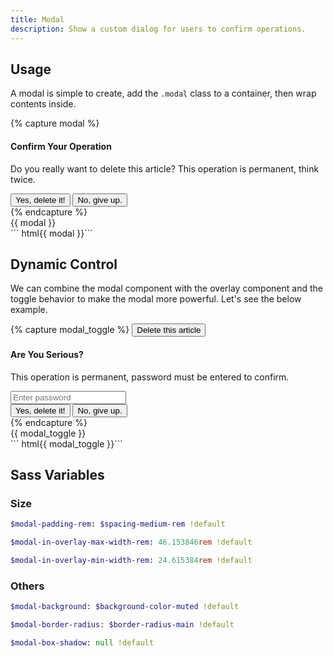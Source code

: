 ```yaml
---
title: Modal
description: Show a custom dialog for users to confirm operations.
---
```


## Usage

A modal is simple to create, add the `.modal` class to a container,
then wrap contents inside.

{% capture modal %}
<div class="modal">
  <h4>Confirm Your Operation</h4>
  <p>
    Do you really want to delete this article?
    This operation is permanent, think twice.
  </p>
  <div class="btns-x btns-margin mt-small">
    <button class="btn btn-primary">Yes, delete it!</button>
    <button class="btn btn-secondary">No, give up.</button>
  </div>
</div>
{% endcapture %}
<div class="example">
  {{ modal }}
</div>
``` html{{ modal }}```

## Dynamic Control

We can combine the modal component with the overlay component
and the toggle behavior to make the modal more powerful.
Let's see the below example.

{% capture modal_toggle %}
<button class="btn btn-danger" data-toggle-for="delete_confirmation">
  Delete this article
</button>
<div class="overlay" data-toggle-target="delete_confirmation" data-toggle>
  <div class="overlay-body">
    <div class="modal" data-toggle-disabled>
      <h4>Are You Serious?</h4>
      <p>This operation is permanent, password must be entered to confirm.</p>
      <div class="fm fm-text">
        <input type="password" placeholder="Enter password">
      </div>
      <div class="btns-x btns-margin mt-medium" data-toggle>
        <button class="btn btn-primary">Yes, delete it!</button>
        <button class="btn btn-secondary">No, give up.</button>
      </div>
    </div>
  </div>
</div>
{% endcapture %}
<div class="example">
  {{ modal_toggle }}
</div>
``` html{{ modal_toggle }}```

## Sass Variables

### Size

``` sass
$modal-padding-rem: $spacing-medium-rem !default
```

``` sass
$modal-in-overlay-max-width-rem: 46.153846rem !default
```

``` sass
$modal-in-overlay-min-width-rem: 24.615384rem !default
```

### Others

``` sass
$modal-background: $background-color-muted !default
```

``` sass
$modal-border-radius: $border-radius-main !default
```

``` sass
$modal-box-shadow: null !default
```